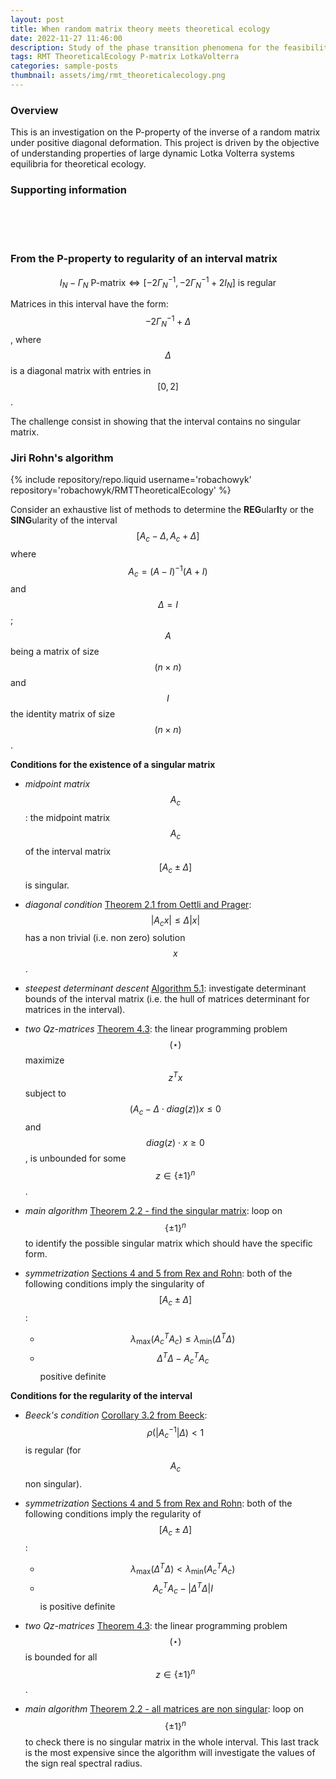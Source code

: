 ```yaml
---
layout: post
title: When random matrix theory meets theoretical ecology
date: 2022-11-27 11:46:00
description: Study of the phase transition phenomena for the feasibility, Volterra Lyapunov stability and P-property in Lotka Volterra models
tags: RMT TheoreticalEcology P-matrix LotkaVolterra
categories: sample-posts
thumbnail: assets/img/rmt_theoreticalecology.png
---
```


### Overview

This is an investigation on the P-property of the inverse of a random matrix under positive diagonal deformation. This project is driven by the objective of understanding properties of large dynamic Lotka Volterra systems equilibria for
theoretical ecology.

### Supporting information 

<br>
<div style="margin-left: 30px;">
  <a href="/assets/pdf/RMTreport.pdf" target="_blank" rel="noopener noreferrer">
    <i class="fa-solid fa-file-pen" title="Report" style="font-size: 74px;"></i>
  </a> 
</div>
<br>
<div style="margin-left: 30px;">
  <a href="/assets/pdf/RMTprez.pdf" target="_blank" rel="noopener noreferrer">
    <i class="fa-solid fa-file-image" title="Slides" style="font-size: 74px;"></i>
  </a> 
</div>
<br>

### From the P-property to regularity of an interval matrix

$$I_N - \Gamma_N \text{ P-matrix} \iff \left[ -2 {\Gamma_N}^{-1}, -2 {\Gamma_N}^{-1} + 2 I_N \right] \text{ is regular}$$

Matrices in this interval have the form: $$-2 {\Gamma_N}^{-1} + \Delta$$, where $$\Delta$$ is a diagonal matrix with entries in $$[0,2]$$.

The challenge consist in showing that the interval contains no singular matrix.

### Jiri Rohn's algorithm

<div class="repositories d-flex flex-wrap flex-md-row flex-column justify-content-between align-items-center">
    {% include repository/repo.liquid username='robachowyk' repository='robachowyk/RMTTheoreticalEcology' %}
</div>

Consider an exhaustive list of methods to determine the **REG**ular**I**ty or the **SING**ularity of the interval $$[A_c - \Delta, A_c + \Delta]$$ where $$A_c = (A - I)^{-1} (A + I)$$ and $$\Delta = I$$; $$A$$ being a matrix of size $$(n \times n)$$ and $$I$$ the identity matrix of size $$(n \times n)$$.

**Conditions for the existence of a singular matrix**

- *midpoint matrix* $$A_c$$: 
the midpoint matrix $$A_c$$ of the interval matrix $$[A_c \pm \Delta]$$ is singular.
    
- *diagonal condition* [Theorem 2.1 from Oettli and Prager](https://doi.org/10.1137/S0895479896310743): 
$$|A_c x| \leq \Delta |x|$$ has a non trivial (i.e. non zero) solution $$x$$.
    
- *steepest determinant descent* [Algorithm 5.1](https://doi.org/10.1016/0024-3795(89)90004-9): 
investigate determinant bounds of the interval matrix (i.e. the hull of matrices determinant for matrices in the interval).
    
- *two Qz-matrices* [Theorem 4.3](https://doi.org/10.1137/S0895479896313978): 
the linear programming problem $$(\star)$$ maximize $$z^T x$$ subject to $$(A_c - \Delta \cdot diag(z)) x \leq 0$$ and $$diag(z) \cdot x \geq 0$$, is unbounded for some $$z \in \{ \pm 1 \}^n$$.
    
- *main algorithm* [Theorem 2.2 - find the singular matrix](https://doi.org/10.1137/0614007): 
loop on $$\{ \pm 1 \}^n$$ to identify the possible singular matrix which should have the specific form.
    
- *symmetrization* [Sections 4 and 5 from Rex and Rohn](https://doi.org/10.1137/S0895479896310743): 
both of the following conditions imply the singularity of $$[A_c \pm \Delta]$$:
    - $$\lambda_{\max}({A_c}^T A_c) \leq \lambda_{\min}(\Delta^T \Delta)$$
    - $$\Delta^T \Delta - {A_c}^T A_c$$ positive definite

**Conditions for the regularity of the interval**

- *Beeck's condition* [Corollary 3.2 from Beeck](https://doi.org/10.1137/S0895479896310743): 
$$\rho (|{A_c}^{-1}| \Delta) < 1$$ is regular (for $$A_c$$ non singular).

- *symmetrization* [Sections 4 and 5 from Rex and Rohn](https://doi.org/10.1137/S0895479896310743): 
both of the following conditions imply the regularity of $$[A_c \pm \Delta]$$:
    - $$\lambda_{\max}(\Delta^T \Delta) < \lambda_{\min}({A_c}^T A_c)$$
    - $${A_c}^T A_c - | \Delta^T \Delta | I$$ is positive definite

- *two Qz-matrices* [Theorem 4.3](https://doi.org/10.1137/S0895479896313978): 
the linear programming problem $$(\star)$$ is bounded for all $$z \in \{ \pm 1 \}^n$$.  

- *main algorithm* [Theorem 2.2 - all matrices are non singular](https://doi.org/10.1137/0614007): 
loop on $$\{ \pm 1 \}^n$$ to check there is no singular matrix in the whole interval. This last track is the most expensive since the algorithm will investigate the values of the sign real spectral radius.

